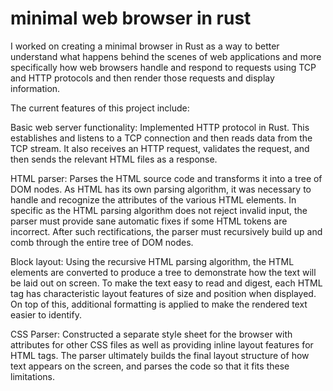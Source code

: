 minimal web browser in rust
========
I worked on creating a minimal browser in Rust as a way to better understand what happens behind the scenes of web applications and more specifically how web browsers handle and respond to requests using TCP and HTTP protocols and then render those requests and display information.

The current features of this project include:

Basic web server functionality: Implemented HTTP protocol in Rust. This establishes and listens to a TCP connection and then reads data from the TCP stream. It also receives an HTTP request, validates the request, and then sends the relevant HTML files as a response.

HTML parser: Parses the HTML source code and transforms it into a tree of DOM nodes. As HTML has its own parsing algorithm, it was necessary to handle and recognize the attributes of the various HTML elements. In specific as the HTML parsing algorithm does not reject invalid input, the parser must provide sane automatic fixes if some HTML tokens are incorrect. After such rectifications, the parser must recursively build up and comb through the entire tree of DOM nodes.

Block layout: Using the recursive HTML parsing algorithm, the HTML elements are converted to produce a tree to demonstrate how the text will be laid out on screen. To make the text easy to read and digest, each HTML tag has characteristic layout features of size and position when displayed. On top of this, additional formatting is applied to make the rendered text easier to identify.

CSS Parser: Constructed a separate style sheet for the browser with attributes for other CSS files as well as providing inline layout features for HTML tags. The parser ultimately builds the final layout structure of how text appears on the screen, and parses the code so that it fits these limitations.
